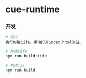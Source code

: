 # cue-runtime

### 开发

```bash
# 测试
执行构建iife，手动打开index.html测试。

# 构建iife
npm run build:iife

# 构建cjs
npm run build
```
